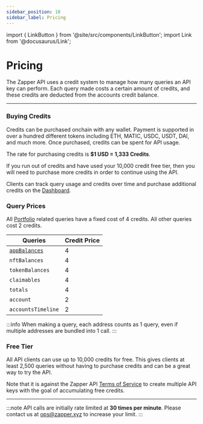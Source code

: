```yaml
---
sidebar_position: 10
sidebar_label: Pricing
---
```


import { LinkButton } from '@site/src/components/LinkButton';
import Link from '@docusaurus/Link';

# Pricing

The Zapper API uses a credit system to manage how many queries an API key can perform. Each query made costs a certain amount of credits, and these credits are deducted from the accounts credit balance.

---

### Buying Credits

Credits can be purchased onchain with any wallet. Payment is supported in over a hundred different tokens including ETH, MATIC, USDC, USDT, DAI, and much more. Once purchased, credits can be spent for API usage. 

The rate for purchasing credits is **$1 USD = 1,333 Credits**.


If you run out of credits and have used your 10,000 credit free tier, then you will need to purchase more credits in order to continue using the API.

Clients can track query usage and credits over time and purchase additional credits on the [Dashboard](/docs/api-intro/dashboard).

### Query Prices

All [Portfolio](/docs/api-intro/portfolio/claimables) related queries have a fixed cost of 4 credits. All other queries cost 2 credits.

| Queries | Credit Price |
| ----------- | ----------- |
| [`appBalances`](/docs/api-intro/portfolio/app-balances) | 4 | 
| `nftBalances` | 4 | 
| `tokenBalances` | 4 | 
| `claimables` | 4 | 
| `totals` | 4 | 
| `account` | 2 | 
| `accountsTimeline` | 2 | 

:::info
When making a query, each address counts as 1 query, even if multiple addresses are bundled into 1 call.
:::

### Free Tier

All API clients can use up to 10,000 credits for free. This gives clients at least 2,500 queries without having to purchase credits and can be a great way to try the API.


Note that it is against the Zapper API [Terms of Service](https://zapper.xyz/docs/api-terms-of-use.pdf) to create multiple API keys with the goal of accumulating free credits.


<LinkButton href="/dashboard" type="primary" buttonCopy="Get Started" />

---

:::note
API calls are initially rate limited at **30 times per minute**. Please contact us at ops@zapper.xyz to increase your limit.
:::